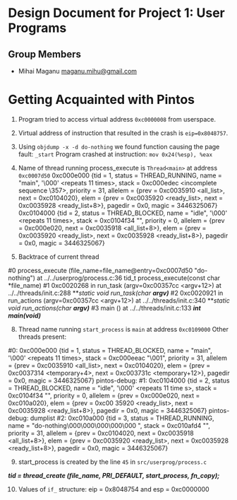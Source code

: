 Design Document for Project 1: User Programs
============================================

## Group Members

* Mihai Maganu <maganu.mihu@gmail.com>

# Getting Acquainted with Pintos

1. Program tried to access virtual address `0xc0000008` from userspace.
2. Virtual address of instruction that resulted in the crash is `eip=0x8048757`.
3. Using `objdump -x -d do-nothing` we found function causing the page fault: `_start`
   Program crashed at instruction: `mov 0x24(%esp), %eax`

6. Name of thread running process_execute is `Thread<main>` at address `0xc0007d50`
  0xc000e000 {tid = 1, status = THREAD_RUNNING, name = "main", '\000' <repeats 11 times>, stack = 0xc000edec <incomplete sequence \357>, priority = 31, 
    allelem = {prev = 0xc0035910 <all_list>, next = 0xc0104020}, elem = {prev = 0xc0035920 <ready_list>, next = 0xc0035928 <ready_list+8>}, pagedir = 0x0, magic = 3446325067}
  0xc0104000 {tid = 2, status = THREAD_BLOCKED, name = "idle", '\000' <repeats 11 times>, stack = 0xc0104f34 "", priority = 0, 
    allelem = {prev = 0xc000e020, next = 0xc0035918 <all_list+8>}, elem = {prev = 0xc0035920 <ready_list>, next = 0xc0035928 <ready_list+8>}, pagedir = 0x0, magic = 3446325067}


7.    Backtrace of current thread
  
#0  process_execute (file_name=file_name@entry=0xc0007d50 "do-nothing") at ../../userprog/process.c:36
    tid_t process_execute(const char *file_name)
#1  0xc0020268 in run_task (argv=0xc00357cc <argv+12>) at ../../threads/init.c:288
    ***static void run_task(char **argv)***
#2  0xc0020921 in run_actions (argv=0xc00357cc <argv+12>) at ../../threads/init.c:340
    ***static void run_actions(char **argv)***
#3  main () at ../../threads/init.c:133
    ***int main(void)***

8. Thread name running `start_process` is `main` at address `0xc0109000`
   Other threads present:

  #0: 0xc000e000 {tid = 1, status = THREAD_BLOCKED, name = "main", '\000' <repeats 11 times>, stack = 0xc000eeac "\001", priority = 31, allelem = {prev = 0xc0035910 <all_list>, next = 0xc0104020}, elem
    = {prev = 0xc0037314 <temporary+4>, next = 0xc003731c <temporary+12>}, pagedir = 0x0, magic = 3446325067}
    pintos-debug: 
  #1: 0xc0104000 {tid = 2, status = THREAD_BLOCKED, name = "idle", '\000' <repeats 11 time
   s>, stack = 0xc0104f34 "", priority = 0, allelem = {prev = 0xc000e020, next = 0xc010a020}, elem = {prev = 0xc00
     35920 <ready_list>, next = 0xc0035928 <ready_list+8>}, pagedir = 0x0, magic = 3446325067}
     pintos-debug: dumplist 
  #2: 0xc010a000 {tid = 3, status = THREAD_RUNNING, name = "do-nothing\000\000\000\000\000
       ", stack = 0xc010afd4 "", priority = 31, allelem = {prev = 0xc0104020, next = 0xc0035918 <all_list+8>}, elem =
       {prev = 0xc0035920 <ready_list>, next = 0xc0035928 <ready_list+8>}, pagedir = 0x0, magic = 3446325067}

9. start_process is created by the line `45` in `src/userprog/process.c`

  ***tid = thread_create (file_name, PRI_DEFAULT, start_process, fn_copy);***

10. Values of `if_` structure:
  eip = 0x8048754 and esp = 0xc0000000
